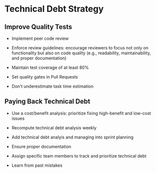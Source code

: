 # Technical Debt Strategy

## Improve Quality Tests

- Implement peer code review

- Enforce review guidelines: encourage reviewers to focus not only on functionality but also on code quality (e.g., readability, maintainability, and proper documentation)

- Maintain test coverage of at least 80%

- Set quality gates in Pull Requests

- Don't underestimate task time estimation

## Paying Back Technical Debt

- Use a cost/benefit analysis: prioritize fixing high-benefit and low-cost issues

- Recompute technical debt analysis weekly

- Add technical debt analyis and managing into sprint planning

- Ensure proper documentation

- Assign specific team members to track and prioritize technical debt

- Learn from past mistakes
